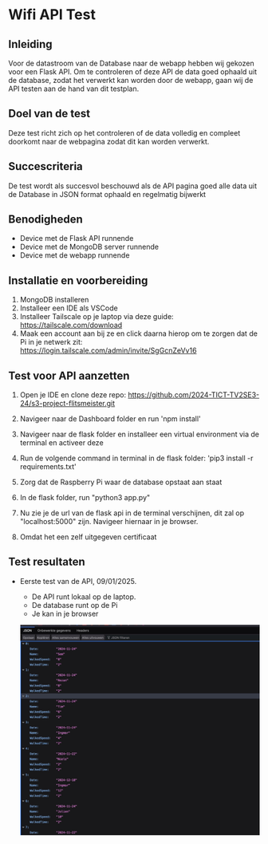 # Wifi API Test

## Inleiding
Voor de datastroom van de Database naar de webapp hebben wij gekozen voor een Flask API. Om te controleren of deze API de data goed ophaald uit de database, zodat het verwerkt kan worden door de webapp, gaan wij de API testen aan de hand van dit testplan. 

## Doel van de test
Deze test richt zich op het controleren of de data volledig en compleet doorkomt naar de webpagina zodat dit kan worden verwerkt.

## Succescriteria
De test wordt als succesvol beschouwd als de API pagina goed alle data uit de Database in JSON format ophaald en regelmatig bijwerkt

## Benodigheden
- Device met de Flask API runnende
- Device met de MongoDB server runnende
- Device met de webapp runnende

## Installatie en voorbereiding

1. MongoDB installeren
2. Installeer een IDE als VSCode
3. Installeer Tailscale op je laptop via deze guide: https://tailscale.com/download
4. Maak een account aan bij ze en click daarna hierop om te zorgen dat de Pi in je netwerk zit: https://login.tailscale.com/admin/invite/SgGcnZeVv16 

## Test voor API aanzetten

1. Open je IDE en clone deze repo: https://github.com/2024-TICT-TV2SE3-24/s3-project-flitsmeister.git

2. Navigeer naar de Dashboard folder en run 'npm install'

3. Navigeer naar de flask folder en installeer een virtual environment via de terminal en activeer deze 

4. Run de volgende command in terminal in de flask folder: 'pip3 install -r requirements.txt'  

5. Zorg dat de Raspberry Pi waar de database opstaat aan staat

6. In de flask folder, run "python3 app.py" 

7. Nu zie je de url van de flask api in de terminal verschijnen, dit zal op "localhost:5000" zijn. Navigeer hiernaar in je browser.

8. Omdat het een zelf uitgegeven certificaat 

## Test resultaten

- Eerste test van de API, 09/01/2025.

    - De API runt lokaal op de laptop.
    - De database runt op de Pi
    - Je kan in je browser 

    ![alt text](APi_test.jpg)
